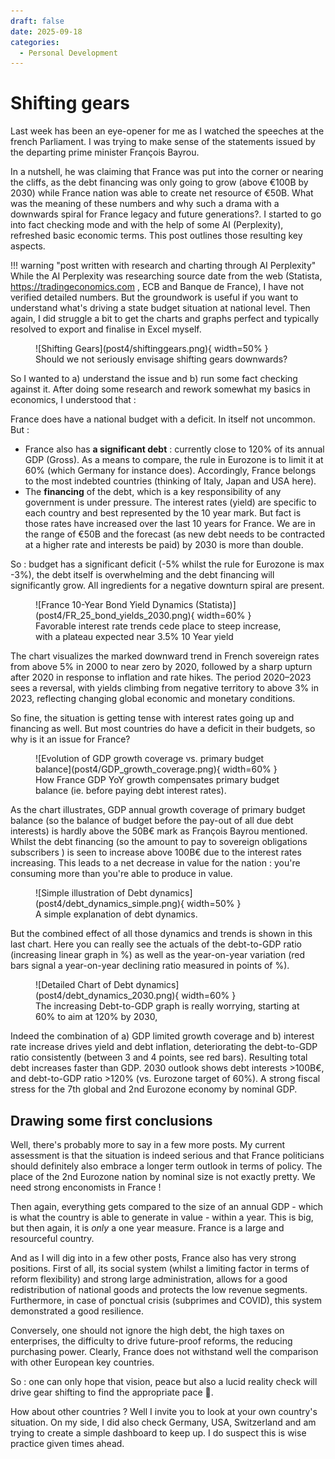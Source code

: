 ```yaml
---
draft: false 
date: 2025-09-18
categories:
  - Personal Development
---
```


# Shifting gears

Last week has been an eye-opener for me as I watched the speeches at the french Parliament. I was trying to make sense of the statements issued by the departing prime minister François Bayrou.

In a nutshell, he was claiming that France was put into the corner or nearing the cliffs, as the debt financing was only going to grow (above €100B by 2030) while France nation was able to create net resource of €50B. What was the meaning of these numbers and why such a drama with a downwards spiral for France legacy and future generations?. I started to go into fact checking mode and with the help of some AI (Perplexity), refreshed basic economic terms. This post outlines those resulting key aspects.

!!! warning "post written with research and charting through AI Perplexity"
    While the AI Perplexity was researching source date from the web (Statista, https://tradingeconomics.com , ECB and Banque de France), I have not verified detailed numbers. But the groundwork is useful if you want to understand what's driving a state budget situation at national level. Then again, I did struggle a bit to get the charts and graphs perfect and typically resolved to export and finalise in Excel myself.

<figure markdown>
![Shifting Gears](post4/shiftinggears.png){ width=50% }
<figcaption> Should we not seriously envisage shifting gears downwards?</figcaption>
</figure>


<!-- more -->

So I wanted to a) understand the issue and b) run some fact checking against it. After doing some research and rework somewhat my basics in economics, I understood that :

France does have a national budget with a deficit. In itself not uncommon. But :

- France also has **a significant debt** : currently close to 120% of its annual GDP (Gross). As a means to compare, the rule in Eurozone is to limit it at 60% (which Germany for instance does). Accordingly, France belongs to the most indebted countries (thinking of Italy, Japan and USA here).
- The **financing** of the debt, which is a key responsibility of any government is under pressure. The interest rates (yield) are specific to each country and best represented by the 10 year mark. But fact is those rates have increased over the last 10 years for France. We are in the range of €50B and the forecast (as new debt needs to be contracted at a higher rate and interests be paid) by 2030 is more than double.

So : budget has a significant deficit (-5% whilst the rule for Eurozone is max -3%), the debt itself is overwhelming and the debt financing will significantly grow. All ingredients for a negative downturn spiral are present.

<figure markdown>
![France 10-Year Bond Yield Dynamics (Statista)](post4/FR_25_bond_yields_2030.png){ width=60% }
<figcaption markdown>Favorable interest rate trends cede place to steep increase, with a plateau expected near 3.5% 10 Year yield</figcaption>
</figure>

The chart visualizes the marked downward trend in French sovereign rates from above 5% in 2000 to near zero by 2020, followed by a sharp upturn after 2020 in response to inflation and rate hikes. The period 2020–2023 sees a reversal, with yields climbing from negative territory to above 3% in 2023, reflecting changing global economic and monetary conditions.

So fine, the situation is getting tense with interest rates going up and financing as well. But most countries do have a deficit in their budgets, so why is it an issue for France?

<figure markdown>
![Evolution of GDP growth coverage vs. primary budget balance](post4/GDP_growth_coverage.png){ width=60% }
<figcaption markdown>How France GDP YoY growth compensates primary budget balance (ie. before paying debt interest rates).  </figcaption>
</figure>

As the chart illustrates, GDP annual growth  coverage of primary budget balance (so the balance of budget before the pay-out of all due debt interests) is hardly above the 50B€ mark as François Bayrou mentioned. Whilst the debt financing (so the amount to pay to sovereign obligations subscribers ) is seen to increase above 100B€ due to the interest rates increasing. This leads to a net decrease in value for the nation : you're consuming more than you're able to produce in value.

<figure markdown>
![Simple illustration of Debt dynamics](post4/debt_dynamics_simple.png){ width=50% }
<figcaption markdown> A simple explanation of debt dynamics. </figcaption>
</figure>

But the combined effect of all those dynamics and trends is shown in this last chart. Here you can really see the actuals of the debt-to-GDP ratio (increasing linear graph in %) as well as the year-on-year variation  (red bars signal a year-on-year declining ratio measured in points of %).

<figure markdown>
![Detailed Chart of Debt dynamics](post4/debt_dynamics_2030.png){ width=60% }
<figcaption markdown> The increasing Debt-to-GDP graph is really worrying, starting at 60% to aim at 120% by 2030, </figcaption>
</figure>

Indeed the combination of a) GDP limited growth coverage and b) interest rate increase drives  yield  and debt  inflation, deteriorating the debt-to-GDP ratio consistently (between 3 and 4 points, see red bars).  Resulting total debt increases faster than GDP. 2030 outlook shows debt interests >100B€, and debt-to-GDP ratio >120% (vs. Eurozone target of 60%). A strong fiscal stress for the 7th global and 2nd Eurozone economy by nominal GDP.


## Drawing some first conclusions

Well, there's probably more to say in a few more posts. My current assessment is that the situation is indeed serious and that France politicians should definitely also embrace a longer term outlook in terms of policy. The place of the 2nd Eurozone nation by nominal size is not exactly pretty. We need strong enconomists in France !

Then again, everything gets compared to the size of an annual GDP - which is what the country is able to generate in value - within a year. This is big, but then again, it is *only* a one year measure. France is a large and resourceful country.

And as I will dig into in a few other posts, France also has very strong positions. First of all, its social system (whilst a limiting factor in terms of reform flexibility) and strong large administration, allows for a good redistribution of national goods and protects the low revenue segments. Furthermore, in case of ponctual crisis (subprimes and COVID), this system demonstrated a good resilience.

Conversely, one should not ignore the high debt, the high taxes on enterprises, the difficulty to drive future-proof reforms, the reducing purchasing power. Clearly, France does not withstand well the comparison with other European key countries.

So : one can only hope that vision, peace but also a lucid reality check will drive gear shifting to find the appropriate pace 🙏.

How about other countries ? Well I invite you to look at your own country's situation. On my side, I did also check Germany, USA, Switzerland and am trying to create a simple dashboard to keep up. I do suspect this is wise practice given times ahead.

